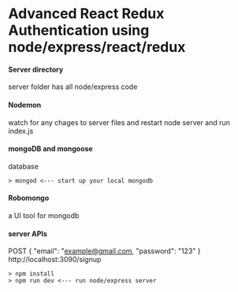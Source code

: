 # Advanced React Redux Authentication using node/express/react/redux

#### Server directory
server folder has all node/express code

#### Nodemon
watch for any chages to server files and restart node server and run index.js

#### mongoDB and mongoose
database
```
> mongod <--- start up your local mongodb
```

#### Robomongo
a UI tool for mongodb

#### server APIs
POST
{
    "email": "example@gmail.com,
    "password": "123"
}
http://localhost:3090/signup

```
> npm install
> npm run dev <--- run node/express server
```
